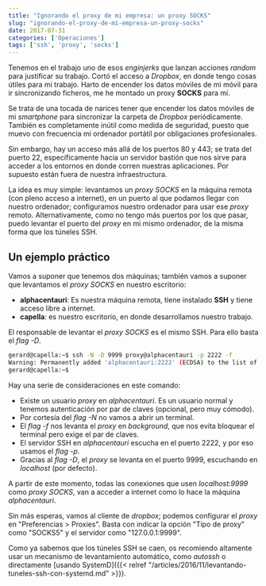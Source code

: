 ```yaml
---
title: "Ignorando el proxy de mi empresa: un proxy SOCKS"
slug: "ignorando-el-proxy-de-mi-empresa-un-proxy-socks"
date: 2017-07-31
categories: ['Operaciones']
tags: ['ssh', 'proxy', 'socks']
---
```


Tenemos en el trabajo uno de esos *enginjerks* que lanzan acciones *random* para justificar su trabajo. Cortó el acceso a *Dropbox*, en donde tengo cosas útiles para mi trabajo. Harto de encender los datos móviles de mi móvil para ir sincronizando ficheros, me he montado un proxy **SOCKS** para mí.<!--more-->

Se trata de una tocada de narices tener que encender los datos móviles de mi *smartphone* para sincronizar la carpeta de *Dropbox* periódicamente. También es completamente inútil como medida de seguridad, puesto que muevo con frecuencia mi ordenador portátil por obligaciones profesionales.

Sin embargo, hay un acceso más allá de los puertos 80 y 443; se trata del puerto 22, específicamente hacia un servidor bastión que nos sirve para acceder a los entornos en donde corren nuestras aplicaciones. Por supuesto están fuera de nuestra infraestructura.

La idea es muy simple: levantamos un *proxy SOCKS* en la máquina remota (con pleno acceso a internet), en un puerto al que podamos llegar con nuestro ordenador; configuramos nuestro ordenador para usar ese *proxy* remoto. Alternativamente, como no tengo más puertos por los que pasar, puedo levantar el puerto del *proxy* en mi mismo ordenador, de la misma forma que los túneles SSH.

## Un ejemplo práctico

Vamos a suponer que tenemos dos máquinas; también vamos a suponer que levantamos el *proxy SOCKS* en nuestro escritorio:

* **alphacentauri**: Es nuestra máquina remota, tiene instalado **SSH** y tiene acceso libre a internet.
* **capella**: es nuestro escritorio, en donde desarrollamos nuestro trabajo.

El responsable de levantar el *proxy SOCKS* es el mismo SSH. Para ello basta el *flag -D*.

```bash
gerard@capella:~$ ssh -N -D 9999 proxy@alphacentauri -p 2222 -f
Warning: Permanently added 'alphacentauri:2222' (ECDSA) to the list of known hosts.
gerard@capella:~$ 
```

Hay una serie de consideraciones en este comando:

* Existe un usuario *proxy* en *alphacentauri*. Es un usuario normal y tenemos autenticación por par de claves (opcional, pero muy cómodo).
* Por cortesía del *flag -N* no vamos a abrir un terminal.
* El *flag -f* nos levanta el *proxy* en *background*, que nos evita bloquear el terminal pero exige el par de claves.
* El servidor SSH en *alphacentauri* escucha en el puerto 2222, y por eso usamos el *flag -p*.
* Gracias al *flag -D*, el *proxy* se levanta en el puerto 9999, escuchando en *localhost* (por defecto).

A partir de este momento, todas las conexiones que usen *localhost:9999* como *proxy SOCKS*, van a acceder a internet como lo hace la máquina *alphacentauri*.

Sin más esperas, vamos al cliente de *dropbox*; podemos configurar el *proxy* en "Preferencias > Proxies". Basta con indicar la opción "Tipo de proxy" como "SOCKS5" y el servidor como "127.0.0.1:9999".

Como ya sabemos que los túneles SSH se caen, os recomiendo altamente usar un mecanismo de levantamiento automático, como *autossh* o directamente [usando SystemD]({{< relref "/articles/2016/11/levantando-tuneles-ssh-con-systemd.md" >}}).
